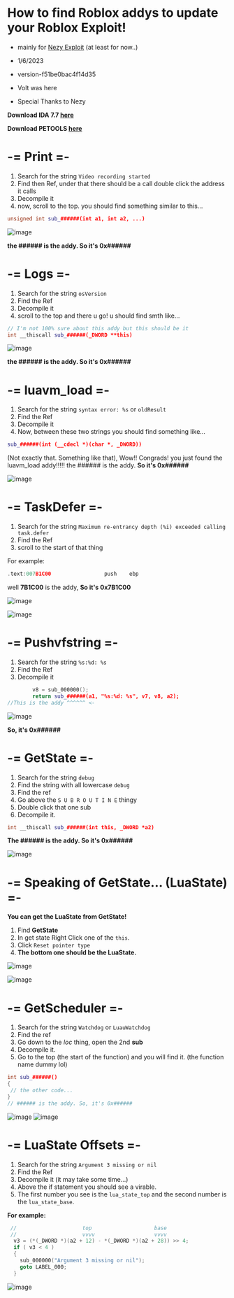 # How to find Roblox addys to update your Roblox Exploit!

- mainly for [Nezy Exploit](https://github.com/NezyDev/Nezy-ExploitV2) (at least for now..)

- 1/6/2023
- version-f51be0bac4f14d35
- Volt was here
- Special Thanks to Nezy


**Download IDA 7.7 [here](https://www.mediafire.com/file/zw1txf3fk9tr6t3/ida77.zip/file)**

**Download PETOOLS [here](https://github.com/petoolse/petools/releases)**

# -= Print =- 

1. Search for the string `Video recording started`
2. Find then Ref, under that there should be a call double click the address it calls
3. Decompile it
4. now, scroll to the top. you should find something similar to this...

```cpp
unsigned int sub_######(int a1, int a2, ...)
```
![image](https://user-images.githubusercontent.com/77842492/211026718-865612c4-9665-47c4-b954-b043d8dfc934.png)

**the ###### is the addy. So it's 0x######**

# -= Logs =-

1. Search for the string `osVersion`
2. Find the Ref
3. Decompile it
4. scroll to the top and there u go! u should find smth like...

```cpp
// I'm not 100% sure about this addy but this should be it
int __thiscall sub_######(_DWORD **this)
```
![image](https://user-images.githubusercontent.com/77842492/211027193-5898b8d5-f40f-4f1c-9659-c5e2693d7cc5.png)

**the ###### is the addy. So it's 0x######**

# -= luavm_load =-

1. Search for the string `syntax error: %s` or `oldResult`
2. Find the Ref
3. Decompile it
4. Now, between these two strings you should find something like... 
```cpp
sub_######(int (__cdecl *)(char *, _DWORD))
```
(Not exactly that. Something like that), Wow!! Congrads! you just found the luavm_load addy!!!!! the ###### is the addy. **So it's 0x######**

![image](https://user-images.githubusercontent.com/77842492/211028854-0fdd994f-26a6-45fd-82e7-cae8fdcea472.png)

# -= TaskDefer =-

1. Search for the string `Maximum re-entrancy depth (%i) exceeded calling task.defer`
2. Find the Ref
3. scroll to the start of that thing

For example:
```cpp
.text:007B1C00                 push    ebp
```
well **7B1C00** is the addy, **So it's 0x7B1C00**

![image](https://user-images.githubusercontent.com/77842492/211036286-06dc9248-41e8-46f2-b27d-a9a2c105363b.png)

![image](https://user-images.githubusercontent.com/77842492/211036318-f5cec11e-89bf-45f2-9c61-e7ff9dacc58e.png)

# -= Pushvfstring =-

1. Search for the string `%s:%d: %s`
2. Find the Ref
3. Decompile it

```cpp
        v8 = sub_000000();
        return sub_######(a1, "%s:%d: %s", v7, v8, a2);
//This is the addy ^^^^^^ <-
```
![image](https://user-images.githubusercontent.com/77842492/211052050-da6775bd-f300-4d41-b132-39cbd59bcab8.png)

**So, it's 0x######**

# -= GetState =-

1. Search for the string `debug`
2. Find the string with all lowercase `debug`
3. Find the ref
4. Go above the `S U B R O U T I N E` thingy
5. Double click that one sub
6. Decompile it.

```cpp
int __thiscall sub_######(int this, _DWORD *a2)
```
**The ###### is the addy. So it's 0x######**

![image](https://user-images.githubusercontent.com/77842492/211151687-d1e0a552-4339-421d-80a7-98af14877def.png)

# -= Speaking of GetState... (LuaState) =-

**You can get the LuaState from GetState!**
1. Find **GetState**
2. In get state Right Click one of the `this`.
3. Click `Reset pointer type`
4. **The bottom one should be the LuaState.**

![image](https://user-images.githubusercontent.com/77842492/211151900-7720f7af-38b8-41de-818d-fb2c220c0fcc.png)

![image](https://user-images.githubusercontent.com/77842492/211152002-7c7ea8a3-454e-45be-8de0-f0abaf0dc3b7.png)


# -= GetScheduler =-

1. Search for the string `Watchdog` or `LuauWatchdog`
2. Find the ref
3. Go down to the *loc* thing, open the 2nd **sub**
4. Decompile it.
5. Go to the top (the start of the function) and you will find it. (the function name dummy lol)

```cpp
int sub_######() 
{
 // the other code...
}
// ###### is the addy. So, it's 0x######
```

![image](https://user-images.githubusercontent.com/77842492/211193894-a60517ef-3ef0-4b8c-9218-06097319fbc3.png)
![image](https://user-images.githubusercontent.com/77842492/211193901-8b83d281-0845-48da-bfa2-394a06ff85ff.png)

# -= LuaState Offsets =-

1. Search for the string `Argument 3 missing or nil`
2. Find the Ref
3. Decompile it (it may take some time...)
4. Above the if statement you should see a virable. 
5. The first number you see is the `lua_state_top` and the second number is the `lua_state_base`.

**For example:**

```cpp
 //                     top                    base 
 //                     vvvv                   vvvv
  v3 = (*(_DWORD *)(a2 + 12) - *(_DWORD *)(a2 + 28)) >> 4;
  if ( v3 < 4 )
  {
    sub_000000("Argument 3 missing or nil");
    goto LABEL_000;
  }
  ```
  
  ![image](https://user-images.githubusercontent.com/77842492/211194550-f2cc9d6e-a27a-42d8-87ed-bb551a06aa64.png)

